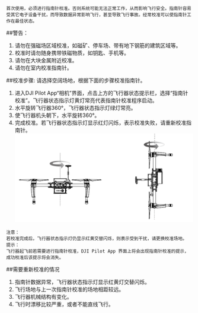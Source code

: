 `首次使用，必须进行指南针校准。否则系统可能无法正常工作，从而影响飞行安全。指南针容易受其它电子设备干扰，而导致数据异常影响飞行，甚至导致飞行事故。经常校准可以使指南针工作在最佳状态。`

##警告：
1. 请勿在强磁场区域校准，如磁矿、停车场、带有地下钢筋的建筑区域等。
1. 校准时请勿随身携带铁磁物质，如钥匙、手机等。
1. 请勿在大块金属附近校准。
1. 请勿在室内校准指南针。

##校准步骤:
请选择空阔场地，根据下面的步骤校准指南针。
1. 进入DJI Pilot App“相机”界面，点击上方的飞行器状态提示栏，选择“指南针校准”。飞行器状态指示灯黄灯常亮代表指南针校准程序启动。
2. 水平旋转飞行器360°，飞行器状态指示灯绿灯常亮。
3. 使飞行器机头朝下，水平旋转360°。
4. 完成校准。若飞行器状态指示灯显示红灯闪烁，表示校准失败，请重新校准指南针。
![CalibrateCampass](../images/指南针校准.png)

```
注意：
若校准完成后，飞行器状态指示灯仍显示红黄交替闪烁，则表示受到干扰，请更换校准场地。
提示：
飞行器起飞前若需要进行指南针校准，DJI Pilot App 界面上将会出现指南针校准的提示，成功校准后该提示将会消失。
```

##需要重新校准的情况
1. 指南针数据异常，飞行器状态指示灯显示红黄灯交替闪烁。
2. 飞行场地与上一次指南针校准的场地相距较远。
3. 飞行器机械结构有变化。
4. 飞行时漂移比较严重，或者不能直线飞行。